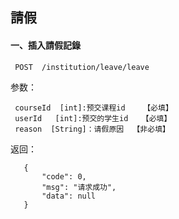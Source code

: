 ## 請假

#### 一、插入請假記錄

     POST  /institution/leave/leave
     
参数：

     courseId  [int]:预交课程id    【必填】
     userId   [int]:预交的学生id   【必填】
     reason  [String]：请假原因  【非必填】
     
返回：
    
       {
           "code": 0,
           "msg": "请求成功",
           "data": null
       }
